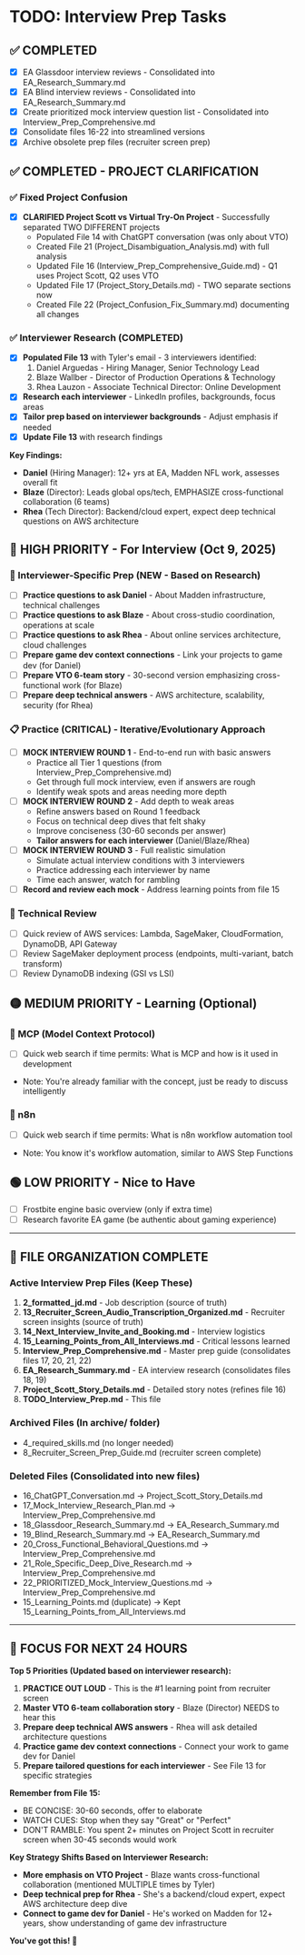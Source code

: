 # TODO: Interview Prep Tasks

## ✅ COMPLETED
- [x] EA Glassdoor interview reviews - Consolidated into EA_Research_Summary.md
- [x] EA Blind interview reviews - Consolidated into EA_Research_Summary.md
- [x] Create prioritized mock interview question list - Consolidated into Interview_Prep_Comprehensive.md
- [x] Consolidate files 16-22 into streamlined versions
- [x] Archive obsolete prep files (recruiter screen prep)

## ✅ COMPLETED - PROJECT CLARIFICATION

### ✅ Fixed Project Confusion
- [x] **CLARIFIED Project Scott vs Virtual Try-On Project** - Successfully separated TWO DIFFERENT projects
  - Populated File 14 with ChatGPT conversation (was only about VTO)
  - Created File 21 (Project_Disambiguation_Analysis.md) with full analysis
  - Updated File 16 (Interview_Prep_Comprehensive_Guide.md) - Q1 uses Project Scott, Q2 uses VTO
  - Updated File 17 (Project_Story_Details.md) - TWO separate sections now
  - Created File 22 (Project_Confusion_Fix_Summary.md) documenting all changes

### ✅ Interviewer Research (COMPLETED)
- [x] **Populated File 13** with Tyler's email - 3 interviewers identified:
  1. Daniel Arguedas - Hiring Manager, Senior Technology Lead
  2. Blaze Wallber - Director of Production Operations & Technology
  3. Rhea Lauzon - Associate Technical Director: Online Development
- [x] **Research each interviewer** - LinkedIn profiles, backgrounds, focus areas
- [x] **Tailor prep based on interviewer backgrounds** - Adjust emphasis if needed
- [x] **Update File 13** with research findings

**Key Findings:**
- **Daniel** (Hiring Manager): 12+ yrs at EA, Madden NFL work, assesses overall fit
- **Blaze** (Director): Leads global ops/tech, EMPHASIZE cross-functional collaboration (6 teams)
- **Rhea** (Tech Director): Backend/cloud expert, expect deep technical questions on AWS architecture

## 🔴 HIGH PRIORITY - For Interview (Oct 9, 2025)

### 🎯 Interviewer-Specific Prep (NEW - Based on Research)
- [ ] **Practice questions to ask Daniel** - About Madden infrastructure, technical challenges
- [ ] **Practice questions to ask Blaze** - About cross-studio coordination, operations at scale
- [ ] **Practice questions to ask Rhea** - About online services architecture, cloud challenges
- [ ] **Prepare game dev context connections** - Link your projects to game dev (for Daniel)
- [ ] **Prepare VTO 6-team story** - 30-second version emphasizing cross-functional work (for Blaze)
- [ ] **Prepare deep technical answers** - AWS architecture, scalability, security (for Rhea)

### 📋 Practice (CRITICAL) - Iterative/Evolutionary Approach
- [ ] **MOCK INTERVIEW ROUND 1** - End-to-end run with basic answers
  - Practice all Tier 1 questions (from Interview_Prep_Comprehensive.md)
  - Get through full mock interview, even if answers are rough
  - Identify weak spots and areas needing more depth
- [ ] **MOCK INTERVIEW ROUND 2** - Add depth to weak areas
  - Refine answers based on Round 1 feedback
  - Focus on technical deep dives that felt shaky
  - Improve conciseness (30-60 seconds per answer)
  - **Tailor answers for each interviewer** (Daniel/Blaze/Rhea)
- [ ] **MOCK INTERVIEW ROUND 3** - Full realistic simulation
  - Simulate actual interview conditions with 3 interviewers
  - Practice addressing each interviewer by name
  - Time each answer, watch for rambling
- [ ] **Record and review each mock** - Address learning points from file 15

### 🔧 Technical Review
- [ ] Quick review of AWS services: Lambda, SageMaker, CloudFormation, DynamoDB, API Gateway
- [ ] Review SageMaker deployment process (endpoints, multi-variant, batch transform)
- [ ] Review DynamoDB indexing (GSI vs LSI)

## 🟡 MEDIUM PRIORITY - Learning (Optional)

### 🔧 MCP (Model Context Protocol)
- [ ] Quick web search if time permits: What is MCP and how is it used in development
- Note: You're already familiar with the concept, just be ready to discuss intelligently

### 🔧 n8n
- [ ] Quick web search if time permits: What is n8n workflow automation tool
- Note: You know it's workflow automation, similar to AWS Step Functions

## 🟢 LOW PRIORITY - Nice to Have
- [ ] Frostbite engine basic overview (only if extra time)
- [ ] Research favorite EA game (be authentic about gaming experience)

---

## 📁 FILE ORGANIZATION COMPLETE

### Active Interview Prep Files (Keep These)
1. **2_formatted_jd.md** - Job description (source of truth)
2. **13_Recruiter_Screen_Audio_Transcription_Organized.md** - Recruiter screen insights (source of truth)
3. **14_Next_Interview_Invite_and_Booking.md** - Interview logistics
4. **15_Learning_Points_from_All_Interviews.md** - Critical lessons learned
5. **Interview_Prep_Comprehensive.md** - Master prep guide (consolidates files 17, 20, 21, 22)
6. **EA_Research_Summary.md** - EA interview research (consolidates files 18, 19)
7. **Project_Scott_Story_Details.md** - Detailed story notes (refines file 16)
8. **TODO_Interview_Prep.md** - This file

### Archived Files (In archive/ folder)
- 4_required_skills.md (no longer needed)
- 8_Recruiter_Screen_Prep_Guide.md (recruiter screen complete)

### Deleted Files (Consolidated into new files)
- 16_ChatGPT_Conversation.md → Project_Scott_Story_Details.md
- 17_Mock_Interview_Research_Plan.md → Interview_Prep_Comprehensive.md
- 18_Glassdoor_Research_Summary.md → EA_Research_Summary.md
- 19_Blind_Research_Summary.md → EA_Research_Summary.md
- 20_Cross_Functional_Behavioral_Questions.md → Interview_Prep_Comprehensive.md
- 21_Role_Specific_Deep_Dive_Research.md → Interview_Prep_Comprehensive.md
- 22_PRIORITIZED_Mock_Interview_Questions.md → Interview_Prep_Comprehensive.md
- 15_Learning_Points.md (duplicate) → Kept 15_Learning_Points_from_All_Interviews.md

---

## 🎯 FOCUS FOR NEXT 24 HOURS

**Top 5 Priorities (Updated based on interviewer research):**
1. **PRACTICE OUT LOUD** - This is the #1 learning point from recruiter screen
2. **Master VTO 6-team collaboration story** - Blaze (Director) NEEDS to hear this
3. **Prepare deep technical AWS answers** - Rhea will ask detailed architecture questions
4. **Practice game dev context connections** - Connect your work to game dev for Daniel
5. **Prepare tailored questions for each interviewer** - See File 13 for specific strategies

**Remember from File 15:**
- BE CONCISE: 30-60 seconds, offer to elaborate
- WATCH CUES: Stop when they say "Great" or "Perfect"
- DON'T RAMBLE: You spent 2+ minutes on Project Scott in recruiter screen when 30-45 seconds would work

**Key Strategy Shifts Based on Interviewer Research:**
- **More emphasis on VTO Project** - Blaze wants cross-functional collaboration (mentioned MULTIPLE times by Tyler)
- **Deep technical prep for Rhea** - She's a backend/cloud expert, expect AWS architecture deep dive
- **Connect to game dev for Daniel** - He's worked on Madden for 12+ years, show understanding of game dev infrastructure

**You've got this! 🚀**
